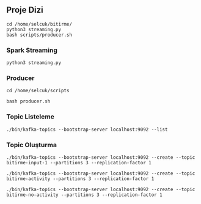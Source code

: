 ## Proje Dizi

    cd /home/selcuk/bitirme/   
    python3 streaming.py 
    bash scripts/producer.sh

### Spark Streaming
    python3 streaming.py

### Producer
    cd /home/selcuk/scripts

    bash producer.sh

### Topic Listeleme
    ./bin/kafka-topics --bootstrap-server localhost:9092 --list

### Topic Oluşturma
    ./bin/kafka-topics --bootstrap-server localhost:9092 --create --topic bitirme-input-1 --partitions 3 --replication-factor 1

    ./bin/kafka-topics --bootstrap-server localhost:9092 --create --topic bitirme-activity --partitions 3 --replication-factor 1

    ./bin/kafka-topics --bootstrap-server localhost:9092 --create --topic bitirme-no-activity --partitions 3 --replication-factor 1

